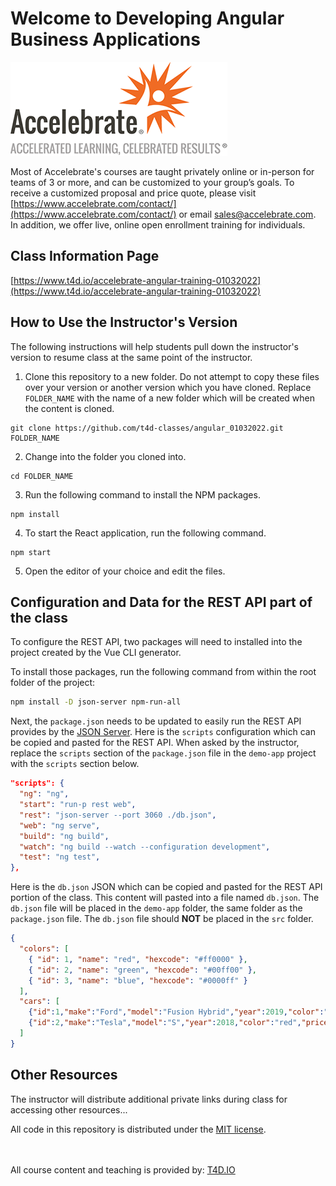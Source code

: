 # Welcome to Developing Angular Business Applications

![Accelebrate Logo](images/accelebrate-logo.png "Accelebrate Logo")

Most of Accelebrate's courses are taught privately online or in-person for teams of 3 or more, and can be customized to your group’s goals. To receive a customized proposal and price quote, please visit [https://www.accelebrate.com/contact/](https://www.accelebrate.com/contact/) or email [sales@accelebrate.com](sales@accelebrate.com). In addition, we offer live, online open enrollment training for individuals.

## Class Information Page

[https://www.t4d.io/accelebrate-angular-training-01032022](https://www.t4d.io/accelebrate-angular-training-01032022)

## How to Use the Instructor's Version

The following instructions will help students pull down the instructor's version to resume class at the same point of the instructor.

1. Clone this repository to a new folder. Do not attempt to copy these files over your version or another version which you have cloned. Replace `FOLDER_NAME` with the name of a new folder which will be created when the content is cloned.

```
git clone https://github.com/t4d-classes/angular_01032022.git FOLDER_NAME
```

2. Change into the folder you cloned into.

```
cd FOLDER_NAME
```

3. Run the following command to install the NPM packages.

```
npm install
```

4. To start the React application, run the following command.

```
npm start
```

5. Open the editor of your choice and edit the files.

## Configuration and Data for the REST API part of the class

To configure the REST API, two packages will need to installed into the project created by the Vue CLI generator.

To install those packages, run the following command from within the root folder of the project:

```bash
npm install -D json-server npm-run-all
```

Next, the `package.json` needs to be updated to easily run the REST API provides by the [JSON Server](https://github.com/typicode/json-server). Here is the `scripts` configuration which can be copied and pasted for the REST API. When asked by the instructor, replace the `scripts` section of the `package.json` file in the `demo-app` project with the `scripts` section below.

```json
"scripts": {
  "ng": "ng",
  "start": "run-p rest web",
  "rest": "json-server --port 3060 ./db.json",
  "web": "ng serve",
  "build": "ng build",
  "watch": "ng build --watch --configuration development",
  "test": "ng test",
},
```

Here is the `db.json` JSON which can be copied and pasted for the REST API portion of the class. This content will pasted into a file named `db.json`. The `db.json` file will be placed in the `demo-app` folder, the same folder as the `package.json` file. The `db.json` file should **NOT** be placed in the `src` folder.

```json
{
  "colors": [
    { "id": 1, "name": "red", "hexcode": "#ff0000" },
    { "id": 2, "name": "green", "hexcode": "#00ff00" },
    { "id": 3, "name": "blue", "hexcode": "#0000ff" }
  ],
  "cars": [
    {"id":1,"make":"Ford","model":"Fusion Hybrid","year":2019,"color":"blue","price":45000},
    {"id":2,"make":"Tesla","model":"S","year":2018,"color":"red","price":100000}
  ]
}
```

## Other Resources

The instructor will distribute additional private links during class for accessing other resources...

All code in this repository is distributed under the [MIT license](license.txt).

<br><br>
All course content and teaching is provided by: [T4D.IO](https://www.t4d.io)